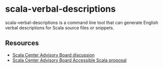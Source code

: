 # scala-verbal-descriptions

scala-verbal-descriptions is a command line tool that can generate English verbal descriptions for Scala source files or snippets.


## Resources

- [Scala Center Advisory Board discussion](https://github.com/scalacenter/advisoryboard/pull/37)
- [Scala Center Advisory Board Accessible Scala proposal](https://github.com/scalacenter/advisoryboard/blob/master/proposals/verbal-descriptions.md)



